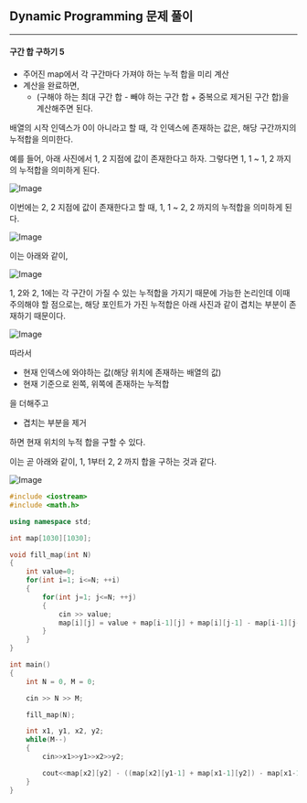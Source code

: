 ## Dynamic Programming 문제 풀이
***

#### 구간 합 구하기 5
  - 주어진 map에서 각 구간마다 가져야 하는 누적 합을 미리 계산
  - 계산을 완료하면, 
    - (구해야 하는 최대 구간 합 - 빼야 하는 구간 합 + 중복으로 제거된 구간 합)을 계산해주면 된다.


배열의 시작 인덱스가 0이 아니라고 할 때,
각 인덱스에 존재하는 값은, 해당 구간까지의 누적합을 의미한다.

예를 들어,
아래 사진에서 1, 2 지점에 값이 존재한다고 하자.
그렇다면 1, 1 ~ 1, 2 까지의 누적합을 의미하게 된다.

![Image](https://github.com/user-attachments/assets/6bef2c66-ebd8-424d-9e8e-acece1dfa5d5)


이번에는 2, 2 지점에 값이 존재한다고 할 때,
1, 1 ~ 2, 2 까지의 누적합을 의미하게 된다.

![Image](https://github.com/user-attachments/assets/147774df-727b-4af9-bb75-aca7b25e537d)


이는 아래와 같이, 

![Image](https://github.com/user-attachments/assets/aaf854ed-5921-4685-8a28-1e1e44ad847e)

1, 2와 2, 1에는 각 구간이 가질 수 있는 누적합을 가지기 때문에 가능한 논리인데
이때 주의해야 할 점으로는, 해당 포인트가 가진 누적합은 아래 사진과 같이
겹치는 부분이 존재하기 때문이다.

![Image](https://github.com/user-attachments/assets/8d37bb46-0201-4198-9ecb-2c14e6321750)

따라서 
- 현재 인덱스에 와야하는 값(해당 위치에 존재하는 배열의 값)
- 현재 기준으로 왼쪽, 위쪽에 존재하는 누적합

을 더해주고
- 겹치는 부분을 제거

하면 현재 위치의 누적 합을 구할 수 있다.

이는 곧 아래와 같이,
1, 1부터 2, 2 까지 합을 구하는 것과 같다.

![Image](https://github.com/user-attachments/assets/7fb0c04a-e100-4dbc-9ce0-55dfe76ebf63)


```c++
#include <iostream>
#include <math.h>

using namespace std;

int map[1030][1030];

void fill_map(int N)
{
    int value=0;
    for(int i=1; i<=N; ++i)
    {
        for(int j=1; j<=N; ++j)
        {
            cin >> value;
            map[i][j] = value + map[i-1][j] + map[i][j-1] - map[i-1][j-1];
        }
    }
}

int main()
{
    int N = 0, M = 0;

    cin >> N >> M;

    fill_map(N);

    int x1, y1, x2, y2;
    while(M--)
    {
        cin>>x1>>y1>>x2>>y2;

        cout<<map[x2][y2] - ((map[x2][y1-1] + map[x1-1][y2]) - map[x1-1][y1-1])<<'\n';
    }
}
```